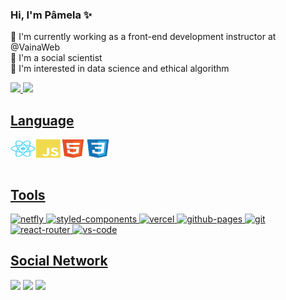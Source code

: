### Hi, I'm Pâmela  ✨

🔭 I'm currently working as a front-end development instructor at @VainaWeb
<br>
📕 I'm a social scientist
<br>
🤖 I'm interested in data science and 
ethical algorithm


<div style="display: flex";>
  <a href="https://github.com/pamelaferreiralima">
  <img height="120em" src="https://github-readme-stats.vercel.app/api?username=pamelaferreiralima&show_icons=true&theme=dark&include_all_commits=true&count_private=true"/>
  <img height="120em" src="https://github-readme-stats.vercel.app/api/top-langs/?username=pamelaferreiralima&layout=compact&langs_count=7&theme=dark"/>
</div>
  <h2>Language</h2>
  <div style="display: flex;"><br>
  <img align="center" alt="React" height="30" width="40" src="https://raw.githubusercontent.com/devicons/devicon/master/icons/react/react-original.svg">
  <img align="center" alt="JS" height="30" width="40" src="https://raw.githubusercontent.com/devicons/devicon/master/icons/javascript/javascript-plain.svg"> 
  <img align="center" alt="HTML" height="30" width="40" src="https://raw.githubusercontent.com/devicons/devicon/master/icons/html5/html5-original.svg">
  <img align="center" alt="CSS" height="30" width="40" src="https://raw.githubusercontent.com/devicons/devicon/master/icons/css3/css3-original.svg">
</div>
   <br>
  
  <h2>Tools</h2>
  <div>
     <img alt="netfly" src="https://camo.githubusercontent.com/bd668f6437d1bfb1d267a7df1abe9036cc159f0a44279d80168f5a663f016757/68747470733a2f2f696d672e736869656c64732e696f2f62616467652f4e65746c6966792d3330433843393f7374796c653d666f722d7468652d6261646765266c6f676f3d6e65746c696679266c6f676f436f6c6f723d7768697465" />
  <img alt="styled-components" src="https://camo.githubusercontent.com/f13131225522f87459bebab5654c6aaefbd059ce7e2a577e2fb8964105df1b9f/68747470733a2f2f696d672e736869656c64732e696f2f62616467652f7374796c65645f636f6d706f6e656e74732d4442373039333f7374796c653d666f722d7468652d6261646765266c6f676f3d7374796c65642d636f6d706f6e656e7473266c6f676f436f6c6f723d7768697465" />
   <img alt="vercel" src="https://camo.githubusercontent.com/b47e5a31d4fd931af5158aadde378399be938d1ccfed84f0f1168cc5b54e1281/68747470733a2f2f696d672e736869656c64732e696f2f62616467652f56657263656c2d3030303030303f7374796c653d666f722d7468652d6261646765266c6f676f3d56657263656c266c6f676f436f6c6f723d7768697465" /> 
    <img alt="github-pages" src="https://camo.githubusercontent.com/3969a7dc1620ea72bd25d0fcc9c00b847cf54d38d3a80786532ca4ad9615c7f0/68747470733a2f2f696d672e736869656c64732e696f2f62616467652f4769746875622050616765732d3232323232323f7374796c653d666f722d7468652d6261646765266c6f676f3d676974687562266c6f676f436f6c6f723d7768697465" /> 
    <img alt="git" src="https://camo.githubusercontent.com/e5651bea48b8c64b0033c20ab3925120411fa27ece66e2db36892de9716a8d2f/68747470733a2f2f696d672e736869656c64732e696f2f62616467652f4769742d4630353033322e7376673f7374796c653d666f722d7468652d6261646765266c6f676f3d676974266c6f676f436f6c6f723d7768697465"/>
  </div>
  <img alt="react-router" src="https://camo.githubusercontent.com/4f9d20f3a284d2f6634282f61f82a62e99ee9906537dc9859decfdc9efbb51ec/68747470733a2f2f696d672e736869656c64732e696f2f62616467652f52656163745f526f757465722d4341343234353f7374796c653d666f722d7468652d6261646765266c6f676f3d72656163742d726f75746572266c6f676f436f6c6f723d7768697465"/>
  <img alt="vs-code" src="https://camo.githubusercontent.com/3ade724cce65a6532e221df4176dbfc4c129597e84cb0bd98766e2860722ea28/68747470733a2f2f696d672e736869656c64732e696f2f62616467652f56535f436f64652d3030374143433f7374796c653d666f722d7468652d6261646765266c6f676f3d56697375616c2d53747564696f2d436f6465266c6f676f436f6c6f723d7768697465"/>
  <br>
  <h2>Social Network</h2>
  <div> 
  <a href="https://instagram.com/rainhapamm" target="_blank"><img src="https://img.shields.io/badge/-Instagram-%23E4405F?style=for-the-badge&logo=instagram&logoColor=white" target="_blank"></a>
<!--  <a href="" target="_blank"><img src="https://img.shields.io/badge/Discord-7289DA?style=for-the-badge&logo=discord&logoColor=white" target="_blank"></a>  -->
  <a href = "mailto:pamela.potenciatech@gmail.com"><img src="https://img.shields.io/badge/-Gmail-%23333?style=for-the-badge&logo=gmail&logoColor=white" target="_blank"></a>
  <a href="https://www.linkedin.com/in/p%C3%A2mela-ferreira-6b6848194/" target="_blank"><img src="https://img.shields.io/badge/-LinkedIn-%230077B5?style=for-the-badge&logo=linkedin&logoColor=white" target="_blank"></a> 
</div>


